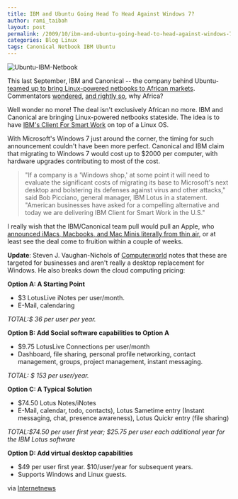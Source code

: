 ```yaml
---
title: IBM and Ubuntu Going Head To Head Against Windows 7?
author: rami_taibah 
layout: post
permalink: /2009/10/ibm-and-ubuntu-going-head-to-head-against-windows-7/
categories: Blog Linux
tags: Canonical Netbook IBM Ubuntu
---
```


![Ubuntu-IBM-Netbook](../../../i/Ubuntu-IBM-Netbook.jpg)

This last September, IBM and Canonical -- the company behind Ubuntu- [teamed up to bring Linux-powered netbooks to African markets](http://triangle.bizjournals.com/triangle/stories/2009/09/21/daily32.html). Commentators [wondered](http://blog/.internetnews.com/skerner/2009/09/ibm-markets-linux-netbook-for.html), [and rightly so](http://blog/s.zdnet.com/open-source/?p=4879), why Africa?

Well wonder no more! The deal isn't exclusively African no more. IBM and Canonical are bringing Linux-powered netbooks stateside. The idea is to have [IBM's Client For Smart Work](http://www-01.ibm.com/software/lotus/openclient/) on top of a Linux OS.

With Microsoft's Windows 7 just around the corner, the timing for such announcement couldn't have been more perfect. Canonical and IBM claim that migrating to Windows 7 would cost up to $2000 per computer, with hardware upgrades contributing to most of the cost.

> "If a company is a 'Windows shop,' at some point it will need to evaluate the significant costs of migrating its base to Microsoft's next desktop and bolstering its defenses against virus and other attacks," said Bob Picciano, general manager, IBM Lotus in a statement. "American businesses have asked for a compelling alternative and today we are delivering IBM Client for Smart Work in the U.S."
 

 I really wish that the IBM/Canonical team pull would pull an Apple, who [announced iMacs, Macbooks, and Mac Minis literally from thin air](http://mashable.com/2009/10/20/apple-new-imacs/), or at least see the deal come to fruition within a couple of weeks.

 **Update**: Steven J. Vaughan-Nichols of [Computerworld](http://www.computerworld.com/article/2468005/cloud-computing/ibm---canonical-to-launch-ubuntu-desktop-for-business.html) notes that these are targeted for businesses and aren't really a desktop replacement for Windows. He also breaks down the cloud computing pricing:


 **Option A: A Starting Point**

 * $3 LotusLive iNotes per user/month.
 * E-Mail, calendaring

 *TOTAL:$ 36 per user per year.*

 **Option B: Add Social software capabilities to Option A**

 * $9.75 LotusLive Connections per user/month
 * Dashboard, file sharing, personal profile networking, contact management, groups, project management, instant messaging.

 *TOTAL: $ 153 per user/year.*

 **Option C: A Typical Solution**

 * $74.50 Lotus Notes/iNotes
 * E-Mail, calendar, todo, contacts), Lotus Sametime entry (Instant messaging, chat, presence awareness), Lotus Quickr entry (file sharing)

 *TOTAL:$74.50 per user first year; $25.75 per user each additional year for the IBM Lotus software*

 **Option D: Add virtual desktop capabilities**

 * $49 per user first year. $10/user/year for subsequent years.
 * Supports Windows and Linux guests.

 via [Internetnews](http://internetnews.com/skerner/2009/10/ibm-and-ubuntu-roll-linux-for.html)
